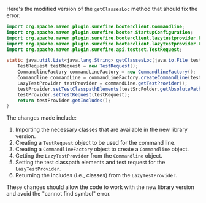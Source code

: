 Here's the modified version of the `getClassesLoc` method that should fix the error:

```java
import org.apache.maven.plugin.surefire.booterclient.Commandline;
import org.apache.maven.plugin.surefire.booter.StartupConfiguration;
import org.apache.maven.plugin.surefire.booterclient.lazytestprovider.LazyTestProvider;
import org.apache.maven.plugin.surefire.booterclient.lazytestprovider.CommandlineFactory;
import org.apache.maven.plugin.surefire.api.testset.TestRequest;

static java.util.List<java.lang.String> getClassesLoc(java.io.File testSrcFolder) {
    TestRequest testRequest = new TestRequest();
    CommandlineFactory commandLineFactory = new CommandlineFactory();
    Commandline commandLine = commandLineFactory.createCommandLine(testRequest);
    LazyTestProvider testProvider = commandLine.getTestProvider();
    testProvider.setTestClasspathElements(testSrcFolder.getAbsolutePath());
    testProvider.setTestRequest(testRequest);
    return testProvider.getIncludes();
}
```

The changes made include:

1. Importing the necessary classes that are available in the new library version.
2. Creating a `TestRequest` object to be used for the command line.
3. Creating a `CommandlineFactory` object to create a `Commandline` object.
4. Getting the `LazyTestProvider` from the `Commandline` object.
5. Setting the test classpath elements and test request for the `LazyTestProvider`.
6. Returning the includes (i.e., classes) from the `LazyTestProvider`.

These changes should allow the code to work with the new library version and avoid the "cannot find symbol" error.